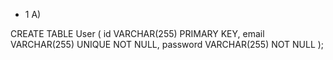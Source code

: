 * 1
A) 




CREATE TABLE User (
		id VARCHAR(255) PRIMARY KEY,
    email VARCHAR(255) UNIQUE NOT NULL,
    password VARCHAR(255) NOT NULL
);